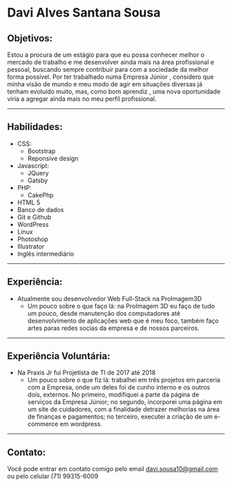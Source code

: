 # Davi Alves Santana Sousa

## Objetivos:

Estou a procura de um estágio
para que eu possa conhecer
melhor o mercado de trabalho e
me desenvolver ainda mais na
área profissional e pessoal,
buscando sempre contribuir
para com a sociedade da
melhor forma possível. Por ter
trabalhado numa Empresa Júnior
, considero que minha visão de
mundo e meu modo de agir em
situações diversas já tenham
evoluído muito, mas, como bom
aprendiz , uma nova
oportunidade viria a agregar
ainda mais no meu perfil
profissional.

-   -   -

## Habilidades:
* CSS:
    * Bootstrap
    * Reponsive design
* Javascript:
    * JQuery
    * Gatsby
* PHP:
    * CakePhp      
* HTML 5
* Banco de dados
* Git e Github
* WordPress
* Linux
* Photoshop
* Illustrator
* Inglês intermediário

-   -   -

## Experiência:

* Atualmente sou desenvolvedor Web Full-Stack na ProImagem3D  
    * Um pouco sobre o que faço lá: na ProImagem 3D eu faço de tudo um
    pouco, desde manutenção dos computadores
    até desenvolvimento de aplicações web que é
    meu foco, também faço artes paras redes socias
    da empresa e de nossos parceiros.

-   -   -

## Experiência Voluntária:

* Na Praxis Jr fui Projetista de TI de 2017 até 2018
    * Um pouco sobre o que fiz lá: trabalhei em três projetos em parceria com
a Empresa, onde um deles foi de cunho
interno e os outros dois, externos. No
primeiro, modifiquei a parte da página de
serviços da Empresa Júnior; no segundo,
incorporei uma página em um site de
cuidadores, com a finalidade detrazer
melhorias na área de finanças e
pagamentos; no terceiro, executei a criação
de um e-commerce em wordpress.

-   -   -

## Contato:

Você pode entrar em contato comigo pelo email davi.sousa10@gmail.com ou pelo celular (71) 99315-6009